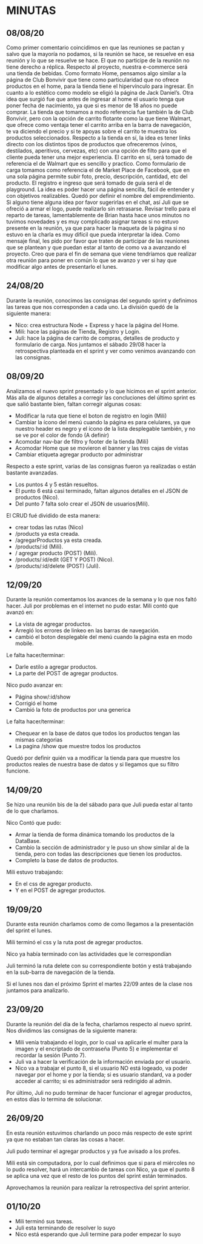 # MINUTAS

## 08/08/20

Como primer comentario coincidimos en que las reuniones se pactan y salvo que la mayoría no podamos, si la reunión se hace, se resuelve en esa reunión y lo que se resuelve se hace. El que no participe de la reunión no tiene derecho a réplica.
Respecto al proyecto, nuestra e-commerce será una tienda de bebidas.
Como formato Home, pensamos algo similar a la página de Club Bonvivir que tiene como particularidad que no ofrece productos en el home, para la tienda tiene el hipervínculo para ingresar. En cuanto a lo estético como modelo se eligió la página de Jack Daniel’s. Otra idea que surgió fue que antes de ingresar al home el usuario tenga que poner fecha de nacimiento, ya que si es menor de 18 años no puede comprar.
La tienda que tomamos a modo referencia fue también la de Club Bonvivir, pero con la opción de carrito flotante como la que tiene Walmart, que ofrece como ventaja tener el carrito arriba en la barra de navegación, te va diciendo el precio y si te apoyas sobre el carrito te muestra los productos seleccionados. Respecto a la tienda en sí, la idea es tener links directo con los distintos tipos de productos que ofreceremos (vinos, destilados, aperitivos, cervezas, etc) con una opción de filto para que el cliente pueda tener una mejor experiencia.
El carrito en sí, será tomado de referencia el de Walmart que es sencillo y practico.
Como formulario de carga tomamos como referencia el de Market Place de Facebook, que en una sola página permite subir foto, precio, descripción, cantidad, etc del producto.
El registro e ingreso que será tomado de guía será el de playground.
La idea es poder hacer una página sencilla, fácil de entender y con objetivos realizables.
Quedó por definir el nombre del emprendimiento. Si alguno tiene alguna idea por favor sugerirlas en el chat, así Juli que se ofreció a armar el logo, puede realizarlo sin retrasarse.
Revisar trello para el reparto de tareas, lamentablemente de Brian hasta hace unos minutos no tuvimos novedades y es muy complicado asignar tareas si no estuvo presente en la reunión, ya que para hacer la maqueta de la página si no estuvo en la charla es muy difícil que pueda interpretar la idea.
Como mensaje final, les pido por favor que traten de participar de las reuniones que se plantean y que puedan estar al tanto de como va a avanzando el proyecto.
Creo que para el fin de semana que viene tendríamos que realizar otra reunión para poner en común lo que se avanzo y ver si hay que modificar algo antes de presentarlo el lunes.


## 24/08/20

Durante la reunión, conocimos las consignas del segundo sprint y definimos las tareas que nos corresponden a cada uno.
	La división quedó de la siguiente manera:
+	Nico: crea estructura Node + Express y hace la página del Home.
+	Mili: hace las páginas de Tienda, Registro y Login.
+	Juli: hace la página de carrito de compras, detalles de producto y formulario de carga.
Nos juntamos el sábado 29/08 hacer la retrospectiva planteada en el sprint y ver como venimos avanzando con las consignas.

## 08/09/20

Analizamos el nuevo sprint presentado y lo que hicimos en el sprint anterior.
Más alla de algunos detalles a corregir las concluciones del último sprint es que salió bastante bien, faltan corregir algunas cosas:
+ Modificar la ruta que tiene el boton de registro en login (Mili)
+ Cambiar la ícono del menú cuando la página es para celulares, ya que nuestro header es negro y el ícono de la lista desplegable también, y no se ve por el color de fondo (A definir)
+ Acomodar nav-bar de filtro y footer de la tienda (Mili)
+ Acomodar Home que se movieron el banner y las tres cajas de vistas
+ Cambiar etiqueta agregar producto por administrar

Respecto a este sprint, varias de las consignas fueron ya realizadas o están bastante avanzadas.
+ Los puntos 4 y 5 están resueltos.
+ El punto 6 está casi terminado, faltan algunos detalles en el JSON de productos (Nico).
+ Del punto 7 falta solo crear el JSON de usuarios(Mili).

El CRUD fué dividido de esta manera:
+ crear todas las rutas (Nico)
+ /products ya esta creada.
+ /agregarProductos ya esta creada.
+ /products/:id (Mili).
+ / agregar producto (POST) (Mili).
+  /products/:id/edit (GET Y POST) (Nico).
+  /products/:id/delete (POST) (Juli).

## 12/09/20

Durante la reunión comentamos los avances de la semana y lo que nos faltó hacer. Juli por problemas en el internet no pudo estar.
Mili contó que avanzó en:
+ La vista de agregar productos.
+ Arregló los errores de linkeo en las barras de navegación.
+ cambió el boton desplegable del menú cuando la página esta en modo mobile.

Le falta hacer/terminar:
+ Darle estilo a agregar productos.
+ La parte del POST de agregar productos.

Nico pudo avanzar en:
+ Página show/:id/show
+ Corrigió el home
+ Cambió la foto de productos por una generica

Le falta hacer/terminar:
+ Chequear en la base de datos que todos los productos tengan las mismas categorias
+ La pagina /show que muestre todos los productos

Quedó por definir quién va a modificar la tienda para que muestre los productos reales de nuestra base de datos y si llegamos que su filtro funcione.

## 14/09/20

Se hizo una reunión bis de la del sábado para que Juli pueda estar al tanto de lo que charlamos.

Nico Contó que pudo:
+ Armar la tienda de forma dinámica tomando los productos de la DataBase.
+ Cambio la sección de administrador y le puso un show similar al de la tienda, pero con todas las descripciones que tienen los productos.
+ Completo la base de datos de productos.

Mili estuvo trabajando:
+ En el css de agregar producto.
+ Y en el POST de agregar productos.

## 19/09/20

Durante esta reunión charlamos como de como llegamos a la presentación del sprint el lunes.

Mili terminó el css y la ruta post de agregar productos.

Nico ya había terminado con las actividades que le correspondían

Juli terminó la ruta delete con su correspondiente botón y está trabajando en la sub-barra de navegación de la tienda.

Si el lunes nos dan el próximo Sprint el martes 22/09 antes de la clase nos juntamos para analizarlo.

## 23/09/20

Durante la reunión del día de la fecha, charlamos respecto al nuevo sprint. Nos dividimos las consignas de la siguiente manera:

+ Mili venía trabajando el login, por lo cual va aplicarle el multer para la imagen y el encriptado de contraseña (Punto 5) e implementar el recordar la sesión (Punto 7).
+ Juli va a hacer la verificación de la información enviada por el usuario.
+ Nico va a trabajar el punto 8, si el usuario NO está logeado, va poder navegar por el home y por la tienda; si es usuario standard, va a poder acceder al carrito; si es administrador será redirigido al admin.

Por último, Juli no pudo terminar de hacer funcionar el agregar productos, en estos días lo termina de solucionar.


## 26/09/20

En esta reunión estuvimos charlando un poco más respecto de este sprint ya que no estaban tan claras las cosas a hacer.

Juli pudo terminar el agregar productos y ya fue avisado a los profes.

Mili está sin computadora, por lo cual definimos que si para el miércoles no lo pudo resolver, hará un intercambio de tareas con Nico, ya que el punto 8 se aplica una vez que el resto de los puntos del sprint están terminados.

Aprovechamos la reunión para realizar la retrospectiva del sprint anterior.

## 01/10/20

+ Mili terminó sus tareas.
+ Juli esta terminando de resolver lo suyo
+ Nico está esperando que Juli termine para poder empezar lo suyo